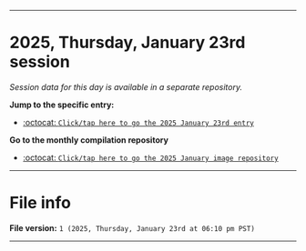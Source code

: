 
***

# 2025, Thursday, January 23rd session

_Session data for this day is available in a separate repository._

**Jump to the specific entry:**

- [:octocat: `Click/tap here to go the 2025 January 23rd entry`](https://github.com/seanpm2001/SeansLifeArchive_Images_ModernSmurfsVillage_Y2025_V1/tree/SeansLifeArchive_ModernSmurfsVillage_Y2025_V1_Main-dev/2025/01_January/23/)

**Go to the monthly compilation repository**

- [:octocat: `Click/tap here to go the 2025 January image repository`](https://github.com/seanpm2001/SeansLifeArchive_Images_ModernSmurfsVillage_Y2025_V1/)

***

# File info

**File version:** `1 (2025, Thursday, January 23rd at 06:10 pm PST)`

***
